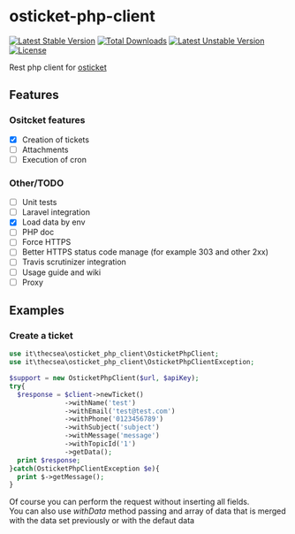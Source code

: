 # osticket-php-client
[![Latest Stable Version](https://poser.pugx.org/thecsea/osticket-php-client/v/stable)](https://packagist.org/packages/thecsea/osticket-php-client) [![Total Downloads](https://poser.pugx.org/thecsea/osticket-php-client/downloads)](https://packagist.org/packages/thecsea/osticket-php-client) [![Latest Unstable Version](https://poser.pugx.org/thecsea/osticket-php-client/v/unstable)](https://packagist.org/packages/thecsea/osticket-php-client) [![License](https://poser.pugx.org/thecsea/osticket-php-client/license)](https://packagist.org/packages/thecsea/osticket-php-client)



Rest php client for [osticket](http://osticket.com/)

## Features
### Ositcket features

- [x] Creation of tickets
- [ ] Attachments
- [ ] Execution of cron

### Other/TODO
- [ ] Unit tests
- [ ] Laravel integration
- [x] Load data by env
- [ ] PHP doc
- [ ] Force HTTPS
- [ ] Better HTTPS status code manage (for example 303 and other 2xx)
- [ ] Travis scrutinizer integration
- [ ] Usage guide and wiki
- [ ] Proxy

## Examples

### Create a ticket
```php
use it\thecsea\osticket_php_client\OsticketPhpClient;
use it\thecsea\osticket_php_client\OsticketPhpClientException;

$support = new OsticketPhpClient($url, $apiKey);
try{
  $response = $client->newTicket()
              ->withName('test')
              ->withEmail('test@test.com')
              ->withPhone('0123456789')
              ->withSubject('subject')
              ->withMessage('message')
              ->withTopicId('1')
              ->getData();
  print $response;
}catch(OsticketPhpClientException $e){
  print $->getMessage();
}
```
Of course you can perform the request without inserting all fields.  
You can also use *withData* method passing and array of data that is merged with the data set previously or with the defaut data
